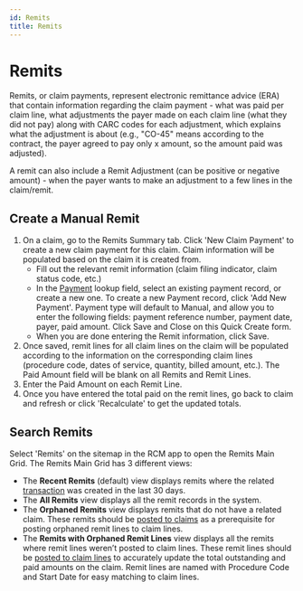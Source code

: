 ```yaml
---
id: Remits
title: Remits
---
```


# Remits

Remits, or claim payments, represent electronic remittance advice (ERA) that contain information regarding the claim payment  - what was paid per claim line, what adjustments the payer made on each claim line (what they did not pay) along with CARC codes for each adjustment, which explains what the adjustment is about (e.g., "CO-45" means according to the contract, the payer agreed to pay only x amount, so the amount paid was adjusted).

A remit can also include a Remit Adjustment (can be positive or negative amount) - when the payer wants to make an adjustment to a few lines in the claim/remit. 

## Create a Manual Remit

1. On a claim, go to the Remits Summary tab. Click 'New Claim Payment' to create a new claim payment for this claim. Claim information will be populated based on the claim it is created from. 
    - Fill out the relevant remit information (claim filing indicator, claim status code, etc.)
    - In the [Payment](../RCM/Payment.md) lookup field, select an existing payment record, or create a new one. To create a new Payment record, click 'Add New Payment'. Payment type will default to Manual, and allow you to enter the following fields: payment reference number, payment date, payer, paid amount. Click Save and Close on this Quick Create form.
    - When you are done entering the Remit information, click Save. 
2. Once saved, remit lines for all claim lines on the claim will be populated according to the information on the corresponding claim lines (procedure code, dates of service, quantity, billed amount, etc.). The Paid Amount field will be blank on all Remits and Remit Lines.
3. Enter the Paid Amount on each Remit Line.
4. Once you have entered the total paid on the remit lines, go back to claim and refresh or click 'Recalculate' to get the updated totals.

## Search Remits

Select 'Remits' on the sitemap in the RCM app to open the Remits Main Grid. The Remits Main Grid has 3 different views:
- The **Recent Remits** (default) view displays remits where the related [transaction](../RCM/Transactions.md) was created in the last 30 days.
- The **All Remits** view displays all the remit records in the system. 
- The **Orphaned Remits** view displays remits that do not have a related claim. These remits should be [posted to claims](../RCM/RCMworkflow.md/#posting-orphaned-remits) as a prerequisite for posting orphaned remit lines to claim lines.
- The **Remits with Orphaned Remit Lines** view displays all the remits where remit lines weren’t posted to claim lines. These remit lines should be [posted to claim lines](../RCM/RCMworkflow.md/#posting-orphaned-remits) to accurately update the total outstanding and paid amounts on the claim. Remit lines are named with Procedure Code and Start Date for easy matching to claim lines.

